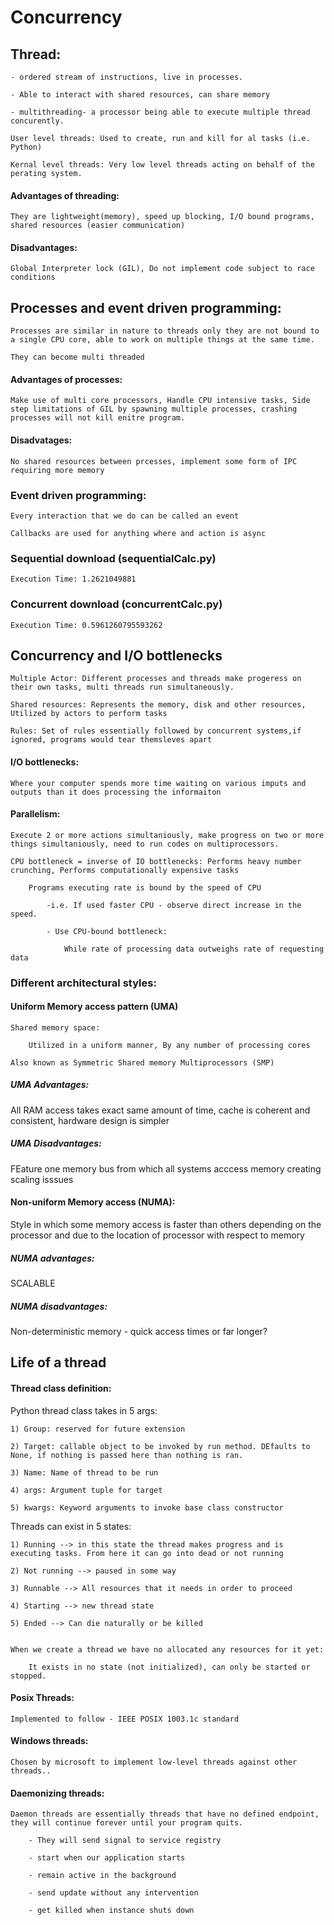 # Concurrency

## Thread:

    - ordered stream of instructions, live in processes.

    - Able to interact with shared resources, can share memory

    - multithreading- a processor being able to execute multiple thread concurently. 

    User level threads: Used to create, run and kill for al tasks (i.e. Python)

    Kernal level threads: Very low level threads acting on behalf of the perating system. 

#### Advantages of threading:

    They are lightweight(memory), speed up blocking, I/O bound programs, shared resources (easier communication)

#### Disadvantages:

    Global Interpreter lock (GIL), Do not implement code subject to race conditions
    
## Processes and event driven programming:

    Processes are similar in nature to threads only they are not bound to a single CPU core, able to work on multiple things at the same time. 

    They can become multi threaded

#### Advantages of processes:

    Make use of multi core processors, Handle CPU intensive tasks, Side step limitations of GIL by spawning multiple processes, crashing processes will not kill enitre program.

#### Disadvatages:

    No shared resources between prcesses, implement some form of IPC requiring more memory

### Event driven programming:

    Every interaction that we do can be called an event

    Callbacks are used for anything where and action is async

### Sequential download (sequentialCalc.py)

    Execution Time: 1.2621049881

### Concurrent download (concurrentCalc.py)

    Execution Time: 0.5961260795593262


## Concurrency and I/O bottlenecks

    Multiple Actor: Different processes and threads make progeress on their own tasks, multi threads run simultaneously. 

    Shared resources: Represents the memory, disk and other resources, Utilized by actors to perform tasks

    Rules: Set of rules essentially followed by concurrent systems,if ignored, programs would tear themsleves apart

#### I/O bottlenecks:

    Where your computer spends more time waiting on various imputs and outputs than it does processing the informaiton

#### Parallelism:

    Execute 2 or more actions simultaniously, make progress on two or more things simultaniously, need to run codes on multiprocessors.

    CPU bottleneck = inverse of IO bottlenecks: Performs heavy number crunching, Performs computationally expensive tasks

        Programs executing rate is bound by the speed of CPU

            -i.e. If used faster CPU - observe direct increase in the speed. 

            - Use CPU-bound bottleneck:
                
                While rate of processing data outweighs rate of requesting data

### Different architectural styles: 

#### Uniform Memory access pattern (UMA)

    Shared memory space:

        Utilized in a uniform manner, By any number of processing cores

    Also known as Symmetric Shared memory Multiprocessors (SMP)

##### UMA Advantages: 

All RAM access takes exact same amount of time, cache is coherent and consistent, hardware design is simpler

##### UMA Disadvantages:

FEature one memory bus from which all systems acccess memory creating scaling isssues

#### Non-uniform Memory access (NUMA):

Style in which some memory access is faster than others depending on the processor and due to the location of processor with respect to memory

##### NUMA advantages:

SCALABLE

##### NUMA disadvantages:

Non-deterministic memory - quick access times or far longer? 


## Life of a thread

#### Thread class definition:

 Python thread class takes in 5 args:

    1) Group: reserved for future extension

    2) Target: callable object to be invoked by run method. DEfaults to None, if nothing is passed here than nothing is ran. 

    3) Name: Name of thread to be run

    4) args: Argument tuple for target

    5) kwargs: Keyword arguments to invoke base class constructor

Threads can exist in 5 states:

    1) Running --> in this state the thread makes progress and is executing tasks. From here it can go into dead or not running

    2) Not running --> paused in some way

    3) Runnable --> All resources that it needs in order to proceed

    4) Starting --> new thread state

    5) Ended --> Can die naturally or be killed

    
    When we create a thread we have no allocated any resources for it yet:

        It exists in no state (not initialized), can only be started or stopped. 


#### Posix Threads: 

    Implemented to follow - IEEE POSIX 1003.1c standard

#### Windows threads:

    Chosen by microsoft to implement low-level threads against other threads..

#### Daemonizing threads:

    Daemon threads are essentially threads that have no defined endpoint, they will continue forever until your program quits. 

        - They will send signal to service registry

        - start when our application starts

        - remain active in the background

        - send update without any intervention

        - get killed when instance shuts down











